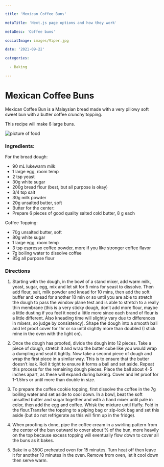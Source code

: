 ```yaml
---

title: 'Mexican Coffee Buns'

metaTitle: 'Next.js page options and how they work'

metaDesc: 'Coffee buns'

socialImage: images/Viper.jpg

date: '2021-09-22'

categories:

  - Baking

---
```


# Mexican Coffee Buns

Mexican Coffee Bun is a Malaysian bread made with a very pillowy soft sweet bun with a butter coffee crunchy topping.

This recipe will make 6 large buns.

![picture of food](/images/Viper.jpg)

### Ingredients:
For the bread dough:
- 90 mL lukewarm milk
- 1 large egg, room temp
- 2 tsp yeast
- 30g white sugar
- 200g bread flour (best, but all purpose is okay)
- 3/4 tsp salt
- 30g milk powder
- 20g unsalted butter, soft
- Butter for the center:
- Prepare 6 pieces of good quality salted cold butter, 8 g each


Coffee Topping:
- 70g unsalted butter, soft
- 80g white sugar
- 1 large egg, room temp
- 3 tsp espresso coffee powder, more if you like stronger coffee flavor
- 7g boiling water to dissolve coffee
- 85g all purpose flour


### Directions

1. Starting with the dough, in the bowl of a stand mixer, add warm milk, yeast, sugar, egg, mix and let sit for 5 mins for yeast to dissolve. Then add flour, salt, milk powder and knead for 10 mins, then add the soft buffer and knead  for another 10 min or so until you are able to stretch the dough to pass the window plane test and is able to stretch to a really thin membrane (this is a very sticky dough, don’t add more flour, maybe a little dusting if you feel it need a little more since each brand of flour is a little different. Also kneading time will slightly vary due to differences in mixers, so judge by consistency). Shape the dough into a smooth ball and let proof cover for 1hr or so until slightly more than doubled (I stick mine in the oven with the light on).

2. Once the dough has proofed, divide the dough into 12 pieces. Take a piece of dough, stretch it and wrap the butter cube like you would wrap a dumpling and seal it tightly. Now take a second piece of dough and wrap the first piece in a similar way. This is to ensure that the butter doesn’t leak. Roll it tight to ensure it forms a ball and set aside. Repeat this process for the remaining dough pieces. Place the ball about 4-5 inches apart, as these will expand during baking. Cover and let proof for 1-1.5hrs or until more than double in size.

3. To prepare the coffee cookie topping, first dissolve the coffee in the 7g boiling water and set aside to cool down. In a bowl, beat the soft unsalted butter and sugar together and with a hand mixer until pale in color, then add the egg and coffee. Whisk the mixture until fluffy. Fold in the flour.Transfer the topping to a piping bag or zip-lock bag and set this aside (but do not refrigerate as this will firm up in the fridge).

4. When proofing is done, pipe the coffee cream in a swirling pattern from the center of the bun outward to cover about ⅔ of the bun, more heavily on the top because excess topping will eventually flow down to cover all the buns as it bakes.

5. Bake in a 350C preheated oven for 15 minutes. Turn heat off then leave it for another 10 minutes in the oven.
Remove from oven, let it cool down then serve warm.
